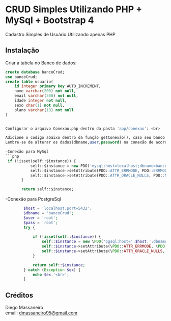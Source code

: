 # CRUD Simples Utilizando PHP + MySql + Bootstrap 4
Cadastro Simples de Usuário Utilizando apenas PHP 


Instalação
------------

Criar a tabela no Banco de dados:

```sql
create database bancoCrud;
use bancoCrud;
create table usuario(
    id integer primary key AUTO_INCREMENT,
    nome varchar(200) not null,
    email varchar(300) not null,
    idade integer not null,
    sexo char(1) not null,
    plano varchar(10) not null
)


Configurar o arquivo Conexao.php dentro da pasta 'app/conexao': <br>

Adicione o codigo abaixo dentro da função getConexão(), caso seu banco seja Mysql ja está como padrão.<br>
Lembre-se de alterar os dados(dbname,user,password) na conexão de acordo com seu banco.

-Conexão para MySql
```php
 if (!isset(self::$instance)) {
           self::$instance = new PDO('mysql:host=localhost;dbname=bancoCrud', 'root', '', array(PDO::MYSQL_ATTR_INIT_COMMAND => "SET NAMES utf8"));
           self::$instance->setAttribute(PDO::ATTR_ERRMODE, PDO::ERRMODE_EXCEPTION);
           self::$instance->setAttribute(PDO::ATTR_ORACLE_NULLS, PDO::NULL_EMPTY_STRING);
       }

       return self::$instance;
```
-Conexão para PostgreSql

```php
        $host = 'localhost;port=5432';
        $dbname = 'bancoCrud';
        $user = 'root';
        $pass = 'root';
        try {
      
            if (!isset(self::$instance)) {
                self::$instance = new \PDO('pgsql:host='.$host.';dbname=' . $dbname . ';options=\'--client_encoding=UTF8\'', $user, $pass);
                self::$instance->setAttribute(\PDO::ATTR_ERRMODE, \PDO::ERRMODE_EXCEPTION);
                self::$instance->setAttribute(\PDO::ATTR_ORACLE_NULLS, \PDO::NULL_EMPTY_STRING);
            }

            return self::$instance;
        } catch (Exception $ex) {
            echo $ex.'<br>';
        }
```

## Créditos
Diego Massaneiro<br>
email: dmassaneiro95@gmail.com

